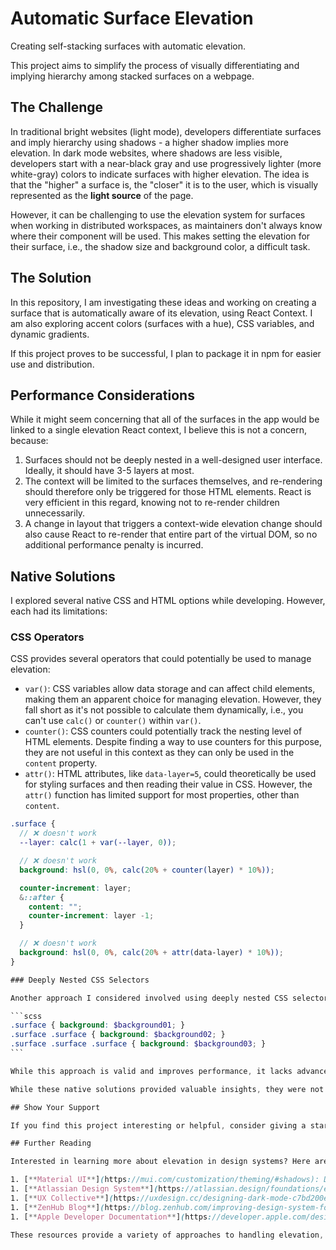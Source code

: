 # Automatic Surface Elevation

Creating self-stacking surfaces with automatic elevation.

<!-- [screenshot here] -->

This project aims to simplify the process of visually differentiating and implying hierarchy among stacked surfaces on a webpage.

## The Challenge

In traditional bright websites (light mode), developers differentiate surfaces and imply hierarchy using shadows - a higher shadow implies more elevation. In dark mode websites, where shadows are less visible, developers start with a near-black gray and use progressively lighter (more white-gray) colors to indicate surfaces with higher elevation. The idea is that the "higher" a surface is, the "closer" it is to the user, which is visually represented as the **light source** of the page.

However, it can be challenging to use the elevation system for surfaces when working in distributed workspaces, as maintainers don't always know where their component will be used. This makes setting the elevation for their surface, i.e., the shadow size and background color, a difficult task.

## The Solution

In this repository, I am investigating these ideas and working on creating a surface that is automatically aware of its elevation, using React Context. I am also exploring accent colors (surfaces with a hue), CSS variables, and dynamic gradients.

If this project proves to be successful, I plan to package it in npm for easier use and distribution.

## Performance Considerations

While it might seem concerning that all of the surfaces in the app would be linked to a single elevation React context, I believe this is not a concern, because:

1. Surfaces should not be deeply nested in a well-designed user interface. Ideally, it should have 3-5 layers at most.
2. The context will be limited to the surfaces themselves, and re-rendering should therefore only be triggered for those HTML elements. React is very efficient in this regard, knowing not to re-render children unnecessarily.
3. A change in layout that triggers a context-wide elevation change should also cause React to re-render that entire part of the virtual DOM, so no additional performance penalty is incurred.

## Native Solutions

I explored several native CSS and HTML options while developing. However, each had its limitations:

### CSS Operators

CSS provides several operators that could potentially be used to manage elevation:

- `var()`: CSS variables allow data storage and can affect child elements, making them an apparent choice for managing elevation. However, they fall short as it's not possible to calculate them dynamically, i.e., you can't use `calc()` or `counter()` within `var()`.
- `counter()`: CSS counters could potentially track the nesting level of HTML elements. Despite finding a way to use counters for this purpose, they are not useful in this context as they can only be used in the `content` property.
- `attr()`: HTML attributes, like `data-layer=5`, could theoretically be used for styling surfaces and then reading their value in CSS. However, the `attr()` function has limited support for most properties, other than `content`.

````scss
.surface {
  // ❌ doesn't work
  --layer: calc(1 + var(--layer, 0));

  // ❌ doesn't work
  background: hsl(0, 0%, calc(20% + counter(layer) * 10%));

  counter-increment: layer;
  &::after {
    content: "";
    counter-increment: layer -1;
  }

  // ❌ doesn't work
  background: hsl(0, 0%, calc(20% + attr(data-layer) * 10%));
}

### Deeply Nested CSS Selectors

Another approach I considered involved using deeply nested CSS selectors:

```scss
.surface { background: $background01; }
.surface .surface { background: $background02; }
.surface .surface .surface { background: $background03; }
```

While this approach is valid and improves performance, it lacks advanced flexibility. For instance, it doesn't allow setting a surface directly to a higher elevation (like an overlay), or making relative jumps (like setting a +3 elevation card on top of another card).

While these native solutions provided valuable insights, they were not sufficient to fully address the challenge at hand. The need for a more flexible and efficient solution led to the creation of this project.

## Show Your Support

If you find this project interesting or helpful, consider giving a star to this [repository](https://github.com/kutneruri/automatic-elevation-surfaces). Your support encourages me to keep exploring and improving. Enjoy the journey with us!

## Further Reading

Interested in learning more about elevation in design systems? Here are some resources that discuss how different design systems handle elevation, especially in light and dark modes:

1. [**Material UI**](https://mui.com/customization/theming/#shadows): Discusses how shadows are used to create the impression of elevation. In dark mode, shadows are adjusted to be darker.
1. [**Atlassian Design System**](https://atlassian.design/foundations/elevation): Uses shadows to imply depth or lift. In dark mode, surface colors indicate elevation.
1. [**UX Collective**](https://uxdesign.cc/designing-dark-mode-c7bd200eaa64): Suggests replacing shadows with background color variations in dark mode.
1. [**ZenHub Blog**](https://blog.zenhub.com/improving-design-system-for-dark-mode-theming/): Discusses improving their design system for dark mode theming.
1. [**Apple Developer Documentation**](https://developer.apple.com/design/human-interface-guidelines/dark-mode): Provides guidelines for implementing dark mode in their Human Interface Guidelines.

These resources provide a variety of approaches to handling elevation, offering valuable insights for your own projects.
